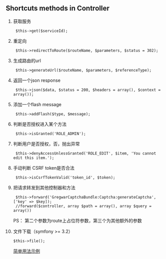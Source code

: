 ## Shortcuts methods in Controller
1. 获取服务

		$this->get($serviceId);
2. 重定向
		
		$this->redirectToRoute($routeName, $parameters, $status = 302);
3. 生成路由的url

		$this->generateUrl($routeName, $parameters, $referenceType);
4. 返回一个json response
		
		$this->json($data, $status = 200, $headers = array(), $context = array());
5. 添加一个flash message

		$this->addFlash($type, $message);
6. 判断是否授权进入某个方法

		$this->isGranted('ROLE_ADMIN');
7. 判断用户是否授权，否，抛出异常
	
		$this->denyAccessUnlessGranted('ROLE_EDIT', $item, 'You cannot edit this item.');
8. 手动判断 CSRF token是否合法

		$this->isCsrfTokenValid('token_id', $token);
9. 把请求转发到其他控制器和方法

		$this->forward('GregwarCaptchaBundle:Captcha:generateCaptcha', ['key' => $key]);
		//forward($controller, array $path = array(), array $query = array())

	PS： 第二个参数为route上占位符参数，第三个为其他额外的参数
10. 文件下载（symfony >= 3.2）

		$this->file();

	[简单用法示例](FileControllerHelper.md)